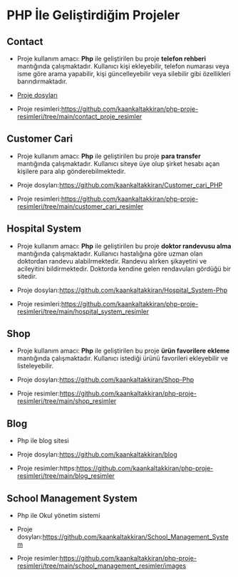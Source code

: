 # PHP İle Geliştirdiğim Projeler

## Contact
- Proje kullanım amacı: **Php** ile geliştirilen bu proje **telefon rehberi** mantığında çalışmaktadır. Kullanıcı kişi ekleyebilir, telefon numarası veya isme göre arama yapabilir, kişi güncelleyebilir veya silebilir gibi özellikleri barındırmaktadır.

- [Proje dosyları](https://github.com/kaankaltakkiran/Contact-php)

- Proje resimleri:https://github.com/kaankaltakkiran/php-proje-resimleri/tree/main/contact_proje_resimler
## Customer Cari
- Proje kullanım amacı: **Php** ile geliştirilen bu proje **para transfer** mantığında çalışmaktadır. Kullanıcı siteye üye olup şirket hesabı açan kişilere para alıp gönderebilmektedir.

- Proje dosyları:https://github.com/kaankaltakkiran/Customer_cari_PHP

- Proje resimleri:https://github.com/kaankaltakkiran/php-proje-resimleri/tree/main/customer_cari_resimler
## Hospital System
- Proje kullanım amacı: **Php** ile geliştirilen bu proje **doktor randevusu alma** mantığında çalışmaktadır. Kullanıcı hastalığına göre uzman olan doktordan  randevu alabilrmektedir. Randevu alırken şikayetini ve acileyitini bildirmektedir. Doktorda kendine gelen rendavuları gördüğü bir sitedir.

- Proje dosyları:https://github.com/kaankaltakkiran/Hospital_System-Php

- Proje resimleri:https://github.com/kaankaltakkiran/php-proje-resimleri/tree/main/hospital_system_resimler
## Shop
- Proje kullanım amacı: **Php** ile geliştirilen bu proje **ürün favorilere ekleme** mantığında çalışmaktadır. Kullanıcı istediği ürünü favorileri ekleyebilir ve listeleyebilir.

- Proje dosyları:https://github.com/kaankaltakkiran/Shop-Php

- Proje resimler:https://github.com/kaankaltakkiran/php-proje-resimleri/tree/main/shop_resimler

## Blog
- Php ile blog sitesi

- Proje dosyları:https://github.com/kaankaltakkiran/blog

- Proje resimler:https:https://github.com/kaankaltakkiran/php-proje-resimleri/tree/main/blog_resimler

## School Management System
- Php ile Okul yönetim sistemi

- Proje dosyları:https://github.com/kaankaltakkiran/School_Management_System

- Proje resimler:https://github.com/kaankaltakkiran/php-proje-resimleri/tree/main/school_management_resimler/images




